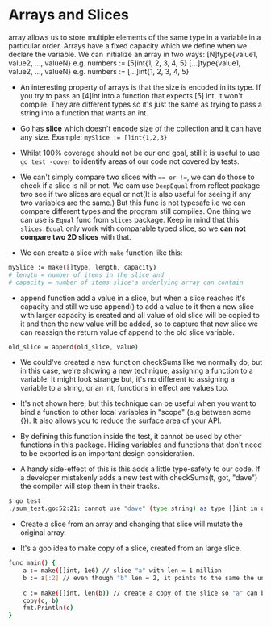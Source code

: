 # Arrays and Slices
array allows us to store multiple elements of the same type in a variable in a particular order. Arrays have a fixed capacity which we
define when we declare the variable. We can initialize an array in two ways:
[N]type{value1, value2, ..., valueN} e.g. numbers := [5]int{1, 2, 3, 4, 5}
[...]type{value1, value2, ..., valueN} e.g. numbers := [...]int{1, 2, 3, 4, 5} 

* An interesting property of arrays is that the size is encoded in its type. If you try to pass an [4]int into a function that expects [5]
int, it won't compile. They are different types so it's just the same as trying to pass a string into a function that wants an int.

* Go has **slice** which doesn't encode size of the collection and it can have any size. Example: ```mySlice := []int{1,2,3}```

* Whilst 100% coverage should not be our end goal, still it is useful to use ```go test -cover``` to identify areas of our code not covered by tests.

* We can't simply compare two slices with ```== or !=```, we can do those to check if a slice is nil or not. We cam use ```DeepEqual```
from reflect package two see if two slices are equal or not(It is also useful for seeing if any two variables are the same.) But this func is
not typesafe i.e we can compare different types and the program still compiles. One thing we can use is ```Equal``` func from
```slices``` package. Keep in mind that this ```slices.Equal``` only work with comparable typed slice, so we **can not compare two 2D slices** with that. 

* We can create a slice with ```make``` function like this:
```bash
mySlice := make([]type, length, capacity)       
# length = number of items in the slice and
# capacity = number of items slice's underlying array can contain
```

* append function add a value in a slice, but when a slice reaches it's capacity and still we use append() to add a value to it then a new slice with larger capacity is created and all value of old slice will be copied to it and then the new value will be added, so to capture that new slice we can reassign the return value of append to the old slice variable.
```bash
old_slice = append(old_slice, value)
```

* We could've created a new function checkSums like we normally do, but in this case, we're showing a new technique, assigning a function to a variable. It might look strange but, it's no different to assigning a variable to a string, or an int, functions in effect are values too.

* It's not shown here, but this technique can be useful when you want to bind a function to other local variables in "scope" (e.g between some {}). It also allows you to reduce the surface area of your API.

* By defining this function inside the test, it cannot be used by other functions in this package. Hiding variables and functions that don't need to be exported is an important design consideration.

* A handy side-effect of this is this adds a little type-safety to our code. If a developer mistakenly adds a new test with checkSums(t, got, "dave") the compiler will stop them in their tracks.
```bash
$ go test
./sum_test.go:52:21: cannot use "dave" (type string) as type []int in argument to checkSums
```

* Create a slice from an array and changing that slice will mutate the original array.

* It's a goo idea to make copy of a slice, created from an large slice.
```bash
func main() {
	a := make([]int, 1e6) // slice "a" with len = 1 million
	b := a[:2] // even though "b" len = 2, it points to the same the underlying array "a" points to
	
	c := make([]int, len(b)) // create a copy of the slice so "a" can be garbage collected
	copy(c, b)
	fmt.Println(c)
}
```